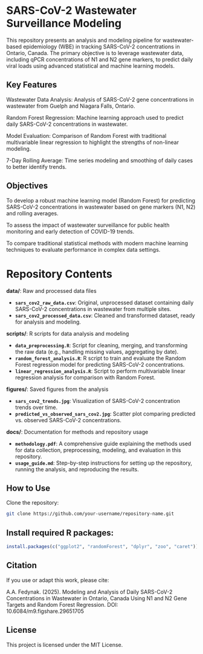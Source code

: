 # SARS-CoV-2 Wastewater Surveillance Modeling
This repository presents an analysis and modeling pipeline for wastewater-based epidemiology (WBE) in tracking SARS-CoV-2 concentrations in Ontario, Canada. The primary objective is to leverage wastewater data, including qPCR concentrations of N1 and N2 gene markers, to predict daily viral loads using advanced statistical and machine learning models.

## Key Features
Wastewater Data Analysis: Analysis of SARS-CoV-2 gene concentrations in wastewater from Guelph and Niagara Falls, Ontario.

Random Forest Regression: Machine learning approach used to predict daily SARS-CoV-2 concentrations in wastewater.

Model Evaluation: Comparison of Random Forest with traditional multivariable linear regression to highlight the strengths of non-linear modeling.

7-Day Rolling Average: Time series modeling and smoothing of daily cases to better identify trends.

## Objectives
To develop a robust machine learning model (Random Forest) for predicting SARS-CoV-2 concentrations in wastewater based on gene markers (N1, N2) and rolling averages.

To assess the impact of wastewater surveillance for public health monitoring and early detection of COVID-19 trends.

To compare traditional statistical methods with modern machine learning techniques to evaluate performance in complex data settings.

# Repository Contents

**data/**: Raw and processed data files
- **`sars_cov2_raw_data.csv`**: Original, unprocessed dataset containing daily SARS-CoV-2 concentrations in wastewater from multiple sites.
- **`sars_cov2_processed_data.csv`**: Cleaned and transformed dataset, ready for analysis and modeling.
  
**scripts/**: R scripts for data analysis and modeling
- **`data_preprocessing.R`**: Script for cleaning, merging, and transforming the raw data (e.g., handling missing values, aggregating by date).
- **`random_forest_analysis.R`**: R script to train and evaluate the Random Forest regression model for predicting SARS-CoV-2 concentrations.
- **`linear_regression_analysis.R`**: Script to perform multivariable linear regression analysis for comparison with Random Forest.

**figures/**: Saved figures from the analysis
- **`sars_cov2_trends.jpg`**: Visualization of SARS-CoV-2 concentration trends over time.
- **`predicted_vs_observed_sars_cov2.jpg`**: Scatter plot comparing predicted vs. observed SARS-CoV-2 concentrations.

**docs/**: Documentation for methods and repository usage
- **`methodology.pdf`**: A comprehensive guide explaining the methods used for data collection, preprocessing, modeling, and evaluation in this repository.
- **`usage_guide.md`**: Step-by-step instructions for setting up the repository, running the analysis, and reproducing the results.

## How to Use
Clone the repository:

```bash
git clone https://github.com/your-username/repository-name.git
```


## Install required R packages:

```R
install.packages(c("ggplot2", "randomForest", "dplyr", "zoo", "caret"))
```


## Citation
If you use or adapt this work, please cite:

A.A. Fedynak. (2025). Modeling and Analysis of Daily SARS-CoV-2 Concentrations in Wastewater in Ontario, Canada Using N1 and N2 Gene Targets and Random Forest Regression. DOI: 10.6084/m9.figshare.29651705

## License
This project is licensed under the MIT License.
